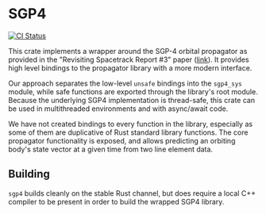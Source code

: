 # SGP4

[![CI Status](https://github.com/nsat/sgp4-rs/workflows/Rust/badge.svg)](https://github.com/nsat/sgp4-rs/actions)

This crate implements a wrapper around the SGP-4 orbital propagator as provided in the "Revisiting
Spacetrack Report #3" paper ([link](https://celestrak.com/publications/AIAA/2006-6753/)). It
provides high level bindings to the propagator library with a more modern interface.

Our approach separates the low-level `unsafe` bindings into the `sgp4_sys` module, while safe
functions are exported through the library's root module. Because the underlying SGP4 implementation
is thread-safe, this crate can be used in multithreaded environments and with async/await code.

We have not created bindings to every function in the library, especially as some of them are
duplicative of Rust standard library functions. The core propagator functionality is exposed, and
allows predicting an orbiting body's state vector at a given time from two line element data.

## Building

`sgp4` builds cleanly on the stable Rust channel, but does require a local C++ compiler to be
present in order to build the wrapped SGP4 library.
